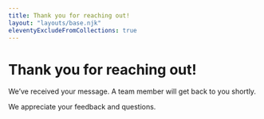 ```yaml
---
title: Thank you for reaching out!
layout: "layouts/base.njk"
eleventyExcludeFromCollections: true
---
```


<h1  class="mb-400">Thank you for reaching out!</h1>

<p class="mb-400">We’ve received your message. A team member will get back to you shortly.</p>

<p class="mb-400">We appreciate your feedback and questions.</p>
